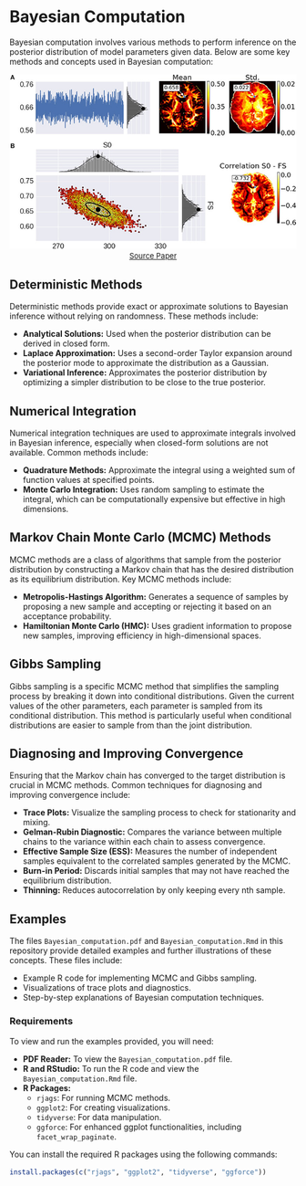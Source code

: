 # Bayesian Computation
Bayesian computation involves various methods to perform inference on the posterior distribution of model parameters given data. Below are some key methods and concepts used in Bayesian computation:


<p align="center">
  <img src="./MCMC.jpeg" alt="./MCMC.jpeg" width="700" />
  <br />
  <span style="font-size: small;">
    <a href="https://www.frontiersin.org/articles/10.3389/fninf.2018.00097/full" target="_blank">Source Paper</a>
  </span>
</p>


## Deterministic Methods
Deterministic methods provide exact or approximate solutions to Bayesian inference without relying on randomness. These methods include:

- **Analytical Solutions:** Used when the posterior distribution can be derived in closed form.
- **Laplace Approximation:** Uses a second-order Taylor expansion around the posterior mode to approximate the distribution as a Gaussian.
- **Variational Inference:** Approximates the posterior distribution by optimizing a simpler distribution to be close to the true posterior.

## Numerical Integration
Numerical integration techniques are used to approximate integrals involved in Bayesian inference, especially when closed-form solutions are not available. Common methods include:

- **Quadrature Methods:** Approximate the integral using a weighted sum of function values at specified points.
- **Monte Carlo Integration:** Uses random sampling to estimate the integral, which can be computationally expensive but effective in high dimensions.

## Markov Chain Monte Carlo (MCMC) Methods
MCMC methods are a class of algorithms that sample from the posterior distribution by constructing a Markov chain that has the desired distribution as its equilibrium distribution. Key MCMC methods include:

- **Metropolis-Hastings Algorithm:** Generates a sequence of samples by proposing a new sample and accepting or rejecting it based on an acceptance probability.
- **Hamiltonian Monte Carlo (HMC):** Uses gradient information to propose new samples, improving efficiency in high-dimensional spaces.

## Gibbs Sampling
Gibbs sampling is a specific MCMC method that simplifies the sampling process by breaking it down into conditional distributions. Given the current values of the other parameters, each parameter is sampled from its conditional distribution. This method is particularly useful when conditional distributions are easier to sample from than the joint distribution.

## Diagnosing and Improving Convergence
Ensuring that the Markov chain has converged to the target distribution is crucial in MCMC methods. Common techniques for diagnosing and improving convergence include:

- **Trace Plots:** Visualize the sampling process to check for stationarity and mixing.
- **Gelman-Rubin Diagnostic:** Compares the variance between multiple chains to the variance within each chain to assess convergence.
- **Effective Sample Size (ESS):** Measures the number of independent samples equivalent to the correlated samples generated by the MCMC.
- **Burn-in Period:** Discards initial samples that may not have reached the equilibrium distribution.
- **Thinning:** Reduces autocorrelation by only keeping every nth sample.

## Examples
The files `Bayesian_computation.pdf` and `Bayesian_computation.Rmd` in this repository provide detailed examples and further illustrations of these concepts. These files include:

- Example R code for implementing MCMC and Gibbs sampling.
- Visualizations of trace plots and diagnostics.
- Step-by-step explanations of Bayesian computation techniques.

### Requirements
To view and run the examples provided, you will need:

- **PDF Reader:** To view the `Bayesian_computation.pdf` file.
- **R and RStudio:** To run the R code and view the `Bayesian_computation.Rmd` file.
- **R Packages:**
  - `rjags`: For running MCMC methods.
  - `ggplot2`: For creating visualizations.
  - `tidyverse`: For data manipulation.
  - `ggforce`: For enhanced ggplot functionalities, including `facet_wrap_paginate`.

You can install the required R packages using the following commands:
```r
install.packages(c("rjags", "ggplot2", "tidyverse", "ggforce"))

